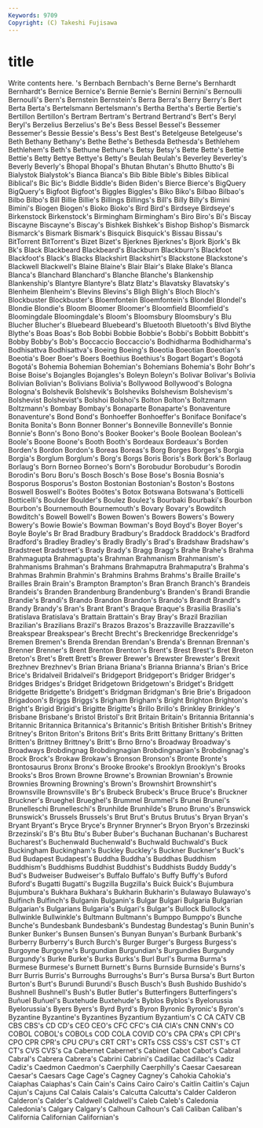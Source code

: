 ```yaml
---
Keywords: 9709 
Copyright: (C) Takeshi Fujisawa
---
```


# title

Write contents here.
's Bernbach Bernbach's Berne Berne's Bernhardt Bernhardt's Bernice Bernice's Bernie
Bernie's Bernini Bernini's Bernoulli Bernoulli's Bern's Bernstein Bernstein's Berra Berra's
Berry Berry's Bert Berta Berta's Bertelsmann Bertelsmann's Bertha Bertha's Bertie
Bertie's Bertillon Bertillon's Bertram Bertram's Bertrand Bertrand's Bert's Beryl Beryl's
Berzelius Berzelius's Be's Bess Bessel Bessel's Bessemer Bessemer's Bessie Bessie's
Bess's Best Best's Betelgeuse Betelgeuse's Beth Bethany Bethany's Bethe Bethe's
Bethesda Bethesda's Bethlehem Bethlehem's Beth's Bethune Bethune's Betsy Betsy's Bette
Bette's Bettie Bettie's Betty Bettye Bettye's Betty's Beulah Beulah's Beverley
Beverley's Beverly Beverly's Bhopal Bhopal's Bhutan Bhutan's Bhutto Bhutto's Bi
Bialystok Bialystok's Bianca Bianca's Bib Bible Bible's Bibles Biblical Biblical's
Bic Bic's Biddle Biddle's Biden Biden's Bierce Bierce's BigQuery BigQuery's
Bigfoot Bigfoot's Biggles Biggles's Biko Biko's Bilbao Bilbao's Bilbo Bilbo's
Bill Billie Billie's Billings Billings's Bill's Billy Billy's Bimini Bimini's
Biogen Biogen's Bioko Bioko's Bird Bird's Birdseye Birdseye's Birkenstock Birkenstock's
Birmingham Birmingham's Biro Biro's Bi's Biscay Biscayne Biscayne's Biscay's Bishkek
Bishkek's Bishop Bishop's Bismarck Bismarck's Bismark Bismark's Bisquick Bisquick's Bissau
Bissau's BitTorrent BitTorrent's Bizet Bizet's Bjerknes Bjerknes's Bjork Bjork's Bk
Bk's Black Blackbeard Blackbeard's Blackburn Blackburn's Blackfoot Blackfoot's Black's Blacks
Blackshirt Blackshirt's Blackstone Blackstone's Blackwell Blackwell's Blaine Blaine's Blair Blair's
Blake Blake's Blanca Blanca's Blanchard Blanchard's Blanche Blanche's Blankenship Blankenship's
Blantyre Blantyre's Blatz Blatz's Blavatsky Blavatsky's Blenheim Blenheim's Blevins Blevins's
Bligh Bligh's Bloch Bloch's Blockbuster Blockbuster's Bloemfontein Bloemfontein's Blondel Blondel's
Blondie Blondie's Bloom Bloomer Bloomer's Bloomfield Bloomfield's Bloomingdale Bloomingdale's Bloom's
Bloomsbury Bloomsbury's Blu Blucher Blucher's Bluebeard Bluebeard's Bluetooth Bluetooth's Blvd
Blythe Blythe's Boas Boas's Bob Bobbi Bobbie Bobbie's Bobbi's Bobbitt
Bobbitt's Bobby Bobby's Bob's Boccaccio Boccaccio's Bodhidharma Bodhidharma's Bodhisattva Bodhisattva's
Boeing Boeing's Boeotia Boeotian Boeotian's Boeotia's Boer Boer's Boers Boethius
Boethius's Bogart Bogart's Bogotá Bogotá's Bohemia Bohemian Bohemian's Bohemians Bohemia's
Bohr Bohr's Boise Boise's Bojangles Bojangles's Boleyn Boleyn's Bolivar Bolivar's
Bolivia Bolivian Bolivian's Bolivians Bolivia's Bollywood Bollywood's Bologna Bologna's Bolshevik
Bolshevik's Bolsheviks Bolshevism Bolshevism's Bolshevist Bolshevist's Bolshoi Bolshoi's Bolton Bolton's
Boltzmann Boltzmann's Bombay Bombay's Bonaparte Bonaparte's Bonaventure Bonaventure's Bond Bond's
Bonhoeffer Bonhoeffer's Boniface Boniface's Bonita Bonita's Bonn Bonner Bonner's Bonneville
Bonneville's Bonnie Bonnie's Bonn's Bono Bono's Booker Booker's Boole Boolean
Boolean's Boole's Boone Boone's Booth Booth's Bordeaux Bordeaux's Borden Borden's
Bordon Bordon's Boreas Boreas's Borg Borges Borges's Borgia Borgia's Borglum
Borglum's Borg's Borgs Boris Boris's Bork Bork's Borlaug Borlaug's Born
Borneo Borneo's Born's Borobudur Borobudur's Borodin Borodin's Boru Boru's Bosch
Bosch's Bose Bose's Bosnia Bosnia's Bosporus Bosporus's Boston Bostonian Bostonian's
Boston's Bostons Boswell Boswell's Boötes Boötes's Botox Botswana Botswana's Botticelli
Botticelli's Boulder Boulder's Boulez Boulez's Bourbaki Bourbaki's Bourbon Bourbon's Bournemouth
Bournemouth's Bovary Bovary's Bowditch Bowditch's Bowell Bowell's Bowen Bowen's Bowers
Bowers's Bowery Bowery's Bowie Bowie's Bowman Bowman's Boyd Boyd's Boyer
Boyer's Boyle Boyle's Br Brad Bradbury Bradbury's Braddock Braddock's Bradford
Bradford's Bradley Bradley's Bradly Bradly's Brad's Bradshaw Bradshaw's Bradstreet Bradstreet's
Brady Brady's Bragg Bragg's Brahe Brahe's Brahma Brahmagupta Brahmagupta's Brahman
Brahmanism Brahmanism's Brahmanisms Brahman's Brahmans Brahmaputra Brahmaputra's Brahma's Brahmas Brahmin
Brahmin's Brahmins Brahms Brahms's Braille Braille's Brailles Brain Brain's Brampton
Brampton's Bran Branch Branch's Brandeis Brandeis's Branden Brandenburg Brandenburg's Branden's
Brandi Brandie Brandie's Brandi's Brando Brandon Brandon's Brando's Brandt Brandt's
Brandy Brandy's Bran's Brant Brant's Braque Braque's Brasilia Brasilia's Bratislava
Bratislava's Brattain Brattain's Bray Bray's Brazil Brazilian Brazilian's Brazilians Brazil's
Brazos Brazos's Brazzaville Brazzaville's Breakspear Breakspear's Brecht Brecht's Breckenridge Breckenridge's
Bremen Bremen's Brenda Brendan Brendan's Brenda's Brennan Brennan's Brenner Brenner's
Brent Brenton Brenton's Brent's Brest Brest's Bret Breton Breton's Bret's
Brett Brett's Brewer Brewer's Brewster Brewster's Brexit Brezhnev Brezhnev's Brian
Briana Briana's Brianna Brianna's Brian's Brice Brice's Bridalveil Bridalveil's Bridgeport
Bridgeport's Bridger Bridger's Bridges Bridges's Bridget Bridgetown Bridgetown's Bridget's Bridgett
Bridgette Bridgette's Bridgett's Bridgman Bridgman's Brie Brie's Brigadoon Brigadoon's Briggs
Briggs's Brigham Brigham's Bright Brighton Brighton's Bright's Brigid Brigid's Brigitte
Brigitte's Brillo Brillo's Brinkley Brinkley's Brisbane Brisbane's Bristol Bristol's Brit
Britain Britain's Britannia Britannia's Britannic Britannica Britannica's Britannic's British Britisher
British's Britney Britney's Briton Briton's Britons Brit's Brits Britt Brittany
Brittany's Britten Britten's Brittney Brittney's Britt's Brno Brno's Broadway Broadway's
Broadways Brobdingnag Brobdingnagian Brobdingnagian's Brobdingnag's Brock Brock's Brokaw Brokaw's Bronson
Bronson's Bronte Bronte's Brontosaurus Bronx Bronx's Brooke Brooke's Brooklyn Brooklyn's
Brooks Brooks's Bros Brown Browne Browne's Brownian Brownian's Brownie Brownies
Browning Browning's Brown's Brownshirt Brownshirt's Brownsville Brownsville's Br's Brubeck Brubeck's
Bruce Bruce's Bruckner Bruckner's Brueghel Brueghel's Brummel Brummel's Brunei Brunei's
Brunelleschi Brunelleschi's Brunhilde Brunhilde's Bruno Bruno's Brunswick Brunswick's Brussels Brussels's
Brut Brut's Brutus Brutus's Bryan Bryan's Bryant Bryant's Bryce Bryce's
Brynner Brynner's Bryon Bryon's Brzezinski Brzezinski's B's Btu Btu's Buber
Buber's Buchanan Buchanan's Bucharest Bucharest's Buchenwald Buchenwald's Buchwald Buchwald's Buck
Buckingham Buckingham's Buckley Buckley's Buckner Buckner's Buck's Bud Budapest Budapest's
Buddha Buddha's Buddhas Buddhism Buddhism's Buddhisms Buddhist Buddhist's Buddhists Buddy
Buddy's Bud's Budweiser Budweiser's Buffalo Buffalo's Buffy Buffy's Buford Buford's
Bugatti Bugatti's Bugzilla Bugzilla's Buick Buick's Bujumbura Bujumbura's Bukhara Bukhara's
Bukharin Bukharin's Bulawayo Bulawayo's Bulfinch Bulfinch's Bulganin Bulganin's Bulgar Bulgari
Bulgaria Bulgarian Bulgarian's Bulgarians Bulgaria's Bulgari's Bulgar's Bullock Bullock's Bullwinkle
Bullwinkle's Bultmann Bultmann's Bumppo Bumppo's Bunche Bunche's Bundesbank Bundesbank's Bundestag
Bundestag's Bunin Bunin's Bunker Bunker's Bunsen Bunsen's Bunyan Bunyan's Burbank
Burbank's Burberry Burberry's Burch Burch's Burger Burger's Burgess Burgess's Burgoyne
Burgoyne's Burgundian Burgundian's Burgundies Burgundy Burgundy's Burke Burke's Burks Burks's
Burl Burl's Burma Burma's Burmese Burmese's Burnett Burnett's Burns Burnside
Burnside's Burns's Burr Burris Burris's Burroughs Burroughs's Burr's Bursa Bursa's
Burt Burton Burton's Burt's Burundi Burundi's Busch Busch's Bush Bushido
Bushido's Bushnell Bushnell's Bush's Butler Butler's Butterfingers Butterfingers's Buñuel Buñuel's
Buxtehude Buxtehude's Byblos Byblos's Byelorussia Byelorussia's Byers Byers's Byrd Byrd's
Byron Byronic Byronic's Byron's Byzantine Byzantine's Byzantines Byzantium Byzantium's C
CA CATV CB CBS CBS's CD CD's CEO CEO's CFC
CFC's CIA CIA's CNN CNN's CO COBOL COBOL's COBOLs COD
COLA COVID CO's CPA CPA's CPI CPI's CPO CPR CPR's
CPU CPU's CRT CRT's CRTs CSS CSS's CST CST's CT
CT's CVS CVS's Ca Cabernet Cabernet's Cabinet Cabot Cabot's Cabral
Cabral's Cabrera Cabrera's Cabrini Cabrini's Cadillac Cadillac's Cadiz Cadiz's Caedmon
Caedmon's Caerphilly Caerphilly's Caesar Caesarean Caesar's Caesars Cage Cage's Cagney
Cagney's Cahokia Cahokia's Caiaphas Caiaphas's Cain Cain's Cains Cairo Cairo's
Caitlin Caitlin's Cajun Cajun's Cajuns Cal Calais Calais's Calcutta Calcutta's
Calder Calderon Calderon's Calder's Caldwell Caldwell's Caleb Caleb's Caledonia Caledonia's
Calgary Calgary's Calhoun Calhoun's Cali Caliban Caliban's California Californian Californian's
